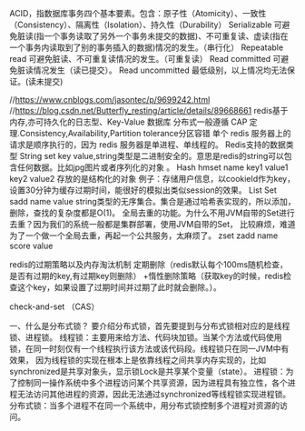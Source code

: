 ACID，指数据库事务四个基本要素。包含：原子性（Atomicity）、一致性（Consistency）、隔离性（Isolation）、持久性（Durability）
Serializable	  可避免脏读(指一个事务读取了另外一个事务未提交的数据)、不可重复读、虚读(指在一个事务内读取到了别的事务插入的数据)情况的发生。（串行化）
Repeatable read	  可避免脏读、不可重复读情况的发生。（可重复读）
Read committed	  可避免脏读情况发生（读已提交）。
Read uncommitted  最低级别，以上情况均无法保证。(读未提交)

//https://www.cnblogs.com/jasontec/p/9699242.html
//https://blog.csdn.net/Butterfly_resting/article/details/89668661
redis基于内存,亦可持久化的日志型、Key-Value 数据库
分布式一般遵循 CAP 定理.Consistency,Availability,Partition tolerance分区容错
单个 redis 服务器上的请求是顺序执行的，因为 redis 服务器是单进程、单线程的。
Redis支持的数据类型
String   set key value,string类型是二进制安全的。意思是redis的string可以包含任何数据。比如jpg图片或者序列化的对象 。
Hash     hmset name  key1 value1 key2 value2 存放的是结构化的对象 例子：存储用户信息，以cookieId作为key，设置30分钟为缓存过期时间，能很好的模拟出类似session的效果。
List
Set      sadd  name  value  string类型的无序集合。集合是通过哈希表实现的，所以添加，删除，查找的复杂度都是O(1)。
                            全局去重的功能。为什么不用JVM自带的Set进行去重？因为我们的系统一般都是集群部署，使用JVM自带的Set，
                            比较麻烦，难道为了一个做一个全局去重，再起一个公共服务，太麻烦了。
zset     zadd  name score value

redis的过期策略以及内存淘汰机制    定期删除（redis默认每个100ms随机检查，是否有过期的key,有过期key则删除）
                               +惰性删除策略（获取key的时候，redis检查这个key，如果设置了过期时间并过期了此时就会删除。）。
                               
check-and-set （CAS）

一、什么是分布式锁？
要介绍分布式锁，首先要提到与分布式锁相对应的是线程锁、进程锁。
线程锁：主要用来给方法、代码块加锁。当某个方法或代码使用锁，在同一时刻仅有一个线程执行该方法或该代码段。线程锁只在同一JVM中有效果，
       因为线程锁的实现在根本上是依靠线程之间共享内存实现的，比如synchronized是共享对象头，显示锁Lock是共享某个变量（state）。
进程锁：为了控制同一操作系统中多个进程访问某个共享资源，因为进程具有独立性，各个进程无法访问其他进程的资源，因此无法通过synchronized等线程锁实现进程锁。
分布式锁：当多个进程不在同一个系统中，用分布式锁控制多个进程对资源的访问。